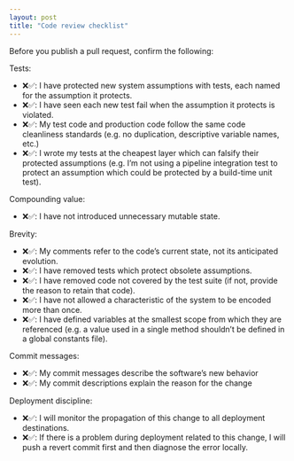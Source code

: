```yaml
---
layout: post
title: "Code review checklist"
---
```

Before you publish a pull request, confirm the following:

Tests:
- ❌✅: I have protected new system assumptions with tests, each named for the assumption it protects.
- ❌✅: I have seen each new test fail when the assumption it protects is violated.
- ❌✅: My test code and production code follow the same code cleanliness standards (e.g. no duplication, descriptive variable names, etc.)
- ❌✅: I wrote my tests at the cheapest layer which can falsify their protected assumptions (e.g. I’m not using a pipeline integration test to protect an assumption which could be protected by a build-time unit test).

Compounding value:
- ❌✅: I have not introduced unnecessary mutable state.

Brevity:
- ❌✅: My comments refer to the code’s current state, not its anticipated evolution.
- ❌✅: I have removed tests which protect obsolete assumptions.
- ❌✅: I have removed code not covered by the test suite (if not, provide the reason to retain that code).
- ❌✅: I have not allowed a characteristic of the system to be encoded more than once.
- ❌✅: I have defined variables at the smallest scope from which they are referenced (e.g. a value used in a single method shouldn’t be defined in a global constants file).

Commit messages:
- ❌✅: My commit messages describe the software’s new behavior
- ❌✅: My commit descriptions explain the reason for the change

Deployment discipline:
- ❌✅: I will monitor the propagation of this change to all deployment destinations.
- ❌✅: If there is a problem during deployment related to this change, I will push a revert commit first and then diagnose the error locally.


